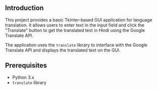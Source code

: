 ## Introduction
This project provides a basic Tkinter-based GUI application for language translation. It allows users to enter text in the input field and click the "Translate" button to get the translated text in Hindi using the Google Translate API.

The application uses the `translate` library to interface with the Google Translate API and displays the translated text on the GUI.

## Prerequisites
- Python 3.x
- `translate` library